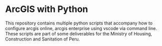# **ArcGIS with Python** 
This repository contains multiple python scripts that accompany how to configure arcgis online, arcgis enterprise using vscode via command line.
These scripts are part of some deliverables for the Ministry of Housing, Construction and Sanitation of Peru.  

